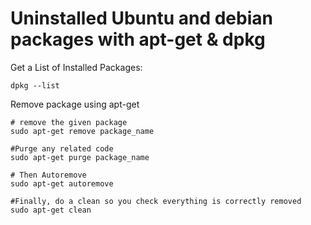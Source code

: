 


# Uninstalled Ubuntu and debian packages with apt-get & dpkg
Get a List of Installed Packages:
```
dpkg --list
```

Remove package using apt-get
```
# remove the given package
sudo apt-get remove package_name

#Purge any related code
sudo apt-get purge package_name

# Then Autoremove
sudo apt-get autoremove

#Finally, do a clean so you check everything is correctly removed
sudo apt-get clean
```
